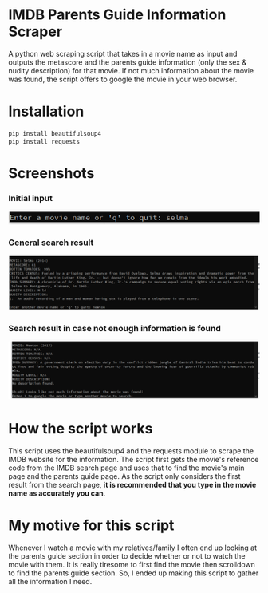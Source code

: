   # IMDB Parents Guide Information Scraper
A python web scraping script that takes in a movie name as input and outputs the metascore and the parents guide information (only the sex &amp; nudity description) for that movie. If not much information about the movie was found, the script offers to google the movie in your web browser.

 # Installation
```
pip install beautifulsoup4
pip install requests
```

# Screenshots
### Initial input
![screenshot 1](script_screenshots/imdb_sc1.png?raw=true)
### General search result
![screenshot 2](script_screenshots/imdb_sc2.png?raw=true)
### Search result in case not enough information is found
![screenshot 3](script_screenshots/imdb_sc3.png?raw=true)



 # How the script works
 This script uses the beautifulsoup4 and the requests module to scrape the IMDB website for the information. The script first gets the movie's reference code from the IMDB search page and uses that to find the movie's main page and the parents guide page. As the script only considers the first result from the search page, **it is recommended that you type in the movie name as accurately you can**.
 
 # My motive for this script
Whenever I watch a movie with my relatives/family I often end up looking at the parents guide section in order to decide whether or not to watch the movie with them. It is really tiresome to first find the movie then scrolldown to find the parents guide section. So, I ended up making this script to gather all the information I need.
